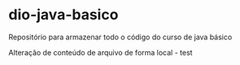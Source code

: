 # dio-java-basico
Repositório para armazenar todo o código do curso de java básico

Alteração de conteúdo de arquivo de forma local - test